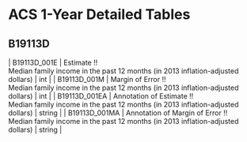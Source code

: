 # ACS 1-Year Detailed Tables

## B19113D

| B19113D_001E | Estimate !!<br>Median family income in the past 12 months (in 2013 inflation-adjusted dollars) | int |
| B19113D_001M | Margin of Error !!<br>Median family income in the past 12 months (in 2013 inflation-adjusted dollars) | int |
| B19113D_001EA | Annotation of Estimate !!<br>Median family income in the past 12 months (in 2013 inflation-adjusted dollars) | string |
| B19113D_001MA | Annotation of Margin of Error !!<br>Median family income in the past 12 months (in 2013 inflation-adjusted dollars) | string |

